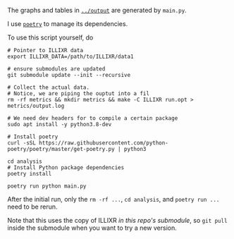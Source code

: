 The graphs and tables in [`../output`](../output) are generated by `main.py`.

I use [`poetry`](https://python-poetry.org/) to manage its dependencies.

To use this script yourself, do

```
# Pointer to ILLIXR data
export ILLIXR_DATA=/path/to/ILLIXR/data1

# ensure submodules are updated
git submodule update --init --recursive

# Collect the actual data.
# Notice, we are piping the ouptut into a fil
rm -rf metrics && mkdir metrics && make -C ILLIXR run.opt > metrics/output.log

# We need dev headers for to compile a certain package
sudo apt install -y python3.8-dev

# Install poetry
curl -sSL https://raw.githubusercontent.com/python-poetry/poetry/master/get-poetry.py | python3

cd analysis
# Install Python package dependencies
poetry install

poetry run python main.py
```

After the initial run, only the `rm -rf ...`, `cd analysis`, and `poetry run ...` need to be rerun.

Note that this uses the copy of ILLIXR _in this repo's submodule_, so `git pull` inside the submodule when you want to try a new version.
